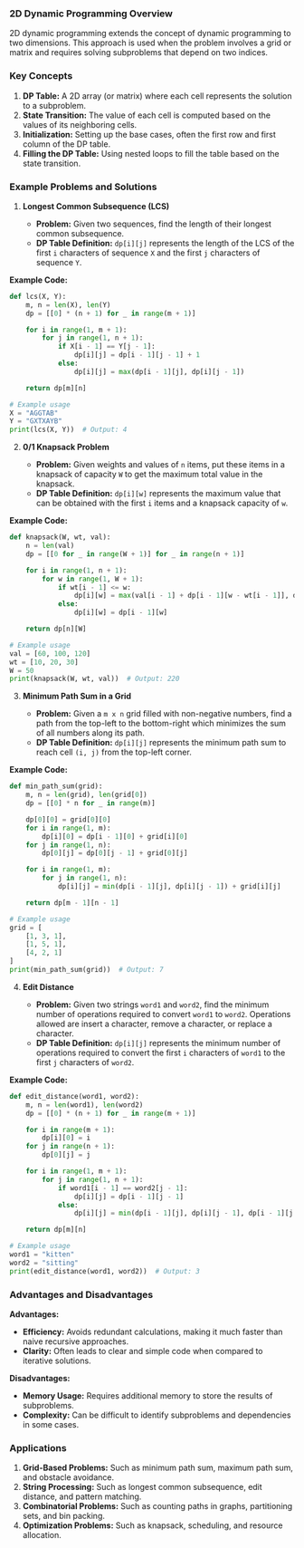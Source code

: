 ### 2D Dynamic Programming Overview

2D dynamic programming extends the concept of dynamic programming to two dimensions. This approach is used when the problem involves a grid or matrix and requires solving subproblems that depend on two indices.

### Key Concepts

1. **DP Table:** A 2D array (or matrix) where each cell represents the solution to a subproblem.
2. **State Transition:** The value of each cell is computed based on the values of its neighboring cells.
3. **Initialization:** Setting up the base cases, often the first row and first column of the DP table.
4. **Filling the DP Table:** Using nested loops to fill the table based on the state transition.

### Example Problems and Solutions

1. **Longest Common Subsequence (LCS)**

   - **Problem:** Given two sequences, find the length of their longest common subsequence.
   - **DP Table Definition:** `dp[i][j]` represents the length of the LCS of the first `i` characters of sequence `X` and the first `j` characters of sequence `Y`.

**Example Code:**
```python
def lcs(X, Y):
    m, n = len(X), len(Y)
    dp = [[0] * (n + 1) for _ in range(m + 1)]

    for i in range(1, m + 1):
        for j in range(1, n + 1):
            if X[i - 1] == Y[j - 1]:
                dp[i][j] = dp[i - 1][j - 1] + 1
            else:
                dp[i][j] = max(dp[i - 1][j], dp[i][j - 1])

    return dp[m][n]

# Example usage
X = "AGGTAB"
Y = "GXTXAYB"
print(lcs(X, Y))  # Output: 4
```

2. **0/1 Knapsack Problem**

   - **Problem:** Given weights and values of `n` items, put these items in a knapsack of capacity `W` to get the maximum total value in the knapsack.
   - **DP Table Definition:** `dp[i][w]` represents the maximum value that can be obtained with the first `i` items and a knapsack capacity of `w`.

**Example Code:**
```python
def knapsack(W, wt, val):
    n = len(val)
    dp = [[0 for _ in range(W + 1)] for _ in range(n + 1)]

    for i in range(1, n + 1):
        for w in range(1, W + 1):
            if wt[i - 1] <= w:
                dp[i][w] = max(val[i - 1] + dp[i - 1][w - wt[i - 1]], dp[i - 1][w])
            else:
                dp[i][w] = dp[i - 1][w]

    return dp[n][W]

# Example usage
val = [60, 100, 120]
wt = [10, 20, 30]
W = 50
print(knapsack(W, wt, val))  # Output: 220
```

3. **Minimum Path Sum in a Grid**

   - **Problem:** Given a `m x n` grid filled with non-negative numbers, find a path from the top-left to the bottom-right which minimizes the sum of all numbers along its path.
   - **DP Table Definition:** `dp[i][j]` represents the minimum path sum to reach cell `(i, j)` from the top-left corner.

**Example Code:**
```python
def min_path_sum(grid):
    m, n = len(grid), len(grid[0])
    dp = [[0] * n for _ in range(m)]

    dp[0][0] = grid[0][0]
    for i in range(1, m):
        dp[i][0] = dp[i - 1][0] + grid[i][0]
    for j in range(1, n):
        dp[0][j] = dp[0][j - 1] + grid[0][j]

    for i in range(1, m):
        for j in range(1, n):
            dp[i][j] = min(dp[i - 1][j], dp[i][j - 1]) + grid[i][j]

    return dp[m - 1][n - 1]

# Example usage
grid = [
    [1, 3, 1],
    [1, 5, 1],
    [4, 2, 1]
]
print(min_path_sum(grid))  # Output: 7
```

4. **Edit Distance**

   - **Problem:** Given two strings `word1` and `word2`, find the minimum number of operations required to convert `word1` to `word2`. Operations allowed are insert a character, remove a character, or replace a character.
   - **DP Table Definition:** `dp[i][j]` represents the minimum number of operations required to convert the first `i` characters of `word1` to the first `j` characters of `word2`.

**Example Code:**
```python
def edit_distance(word1, word2):
    m, n = len(word1), len(word2)
    dp = [[0] * (n + 1) for _ in range(m + 1)]

    for i in range(m + 1):
        dp[i][0] = i
    for j in range(n + 1):
        dp[0][j] = j

    for i in range(1, m + 1):
        for j in range(1, n + 1):
            if word1[i - 1] == word2[j - 1]:
                dp[i][j] = dp[i - 1][j - 1]
            else:
                dp[i][j] = min(dp[i - 1][j], dp[i][j - 1], dp[i - 1][j - 1]) + 1

    return dp[m][n]

# Example usage
word1 = "kitten"
word2 = "sitting"
print(edit_distance(word1, word2))  # Output: 3
```

### Advantages and Disadvantages

**Advantages:**
- **Efficiency:** Avoids redundant calculations, making it much faster than naive recursive approaches.
- **Clarity:** Often leads to clear and simple code when compared to iterative solutions.

**Disadvantages:**
- **Memory Usage:** Requires additional memory to store the results of subproblems.
- **Complexity:** Can be difficult to identify subproblems and dependencies in some cases.

### Applications

1. **Grid-Based Problems:** Such as minimum path sum, maximum path sum, and obstacle avoidance.
2. **String Processing:** Such as longest common subsequence, edit distance, and pattern matching.
3. **Combinatorial Problems:** Such as counting paths in graphs, partitioning sets, and bin packing.
4. **Optimization Problems:** Such as knapsack, scheduling, and resource allocation.
